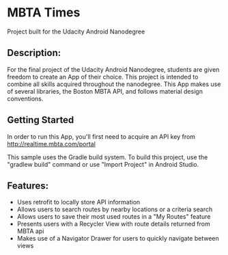 # MBTA Times
Project built for the Udacity Android Nanodegree

## Description:
For the final project of the Udacity Android Nanodegree, students are given freedom to create an App of their choice.  This project is intended to combine all skills acquired throughout the nanodegree.  This App makes use of several libraries, the Boston MBTA API, and follows material design conventions.

## Getting Started
In order to run this App, you'll first need to acquire an API key from http://realtime.mbta.com/portal

This sample uses the Gradle build system.  To build this project, use the
"gradlew build" command or use "Import Project" in Android Studio.

## Features:
- Uses retrofit to locally store API information
- Allows users to search routes by nearby locations or a criteria search
- Allows users to save their most used routes in a "My Routes" feature
- Presents users with a Recycler View with route details returned from MBTA api
- Makes use of a Navigator Drawer for users to quickly navigate between views
